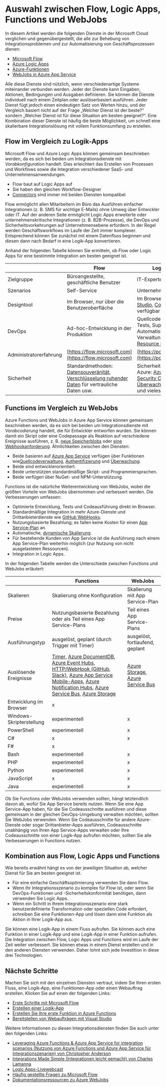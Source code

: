 <properties
	pageTitle="Auswahl zwischen Flow, Logic Apps, Functions und WebJobs | Microsoft Azure"
	description="Anhand eines Vergleichs und einer Gegenüberstellung der vier Cloudintegrationsdienste von Microsoft können Sie ermitteln, welche am besten für Sie geeignet sind."
	services="functions,app-service\logic"
	documentationCenter="na"
	authors="cephalin"
	manager="wpickett"
	tags=""
	keywords="Microsoft Flow, Flow, Logic Apps, Azure Functions, Functions, Azure WebJobs, WebJobs, Ereignisverarbeitung, dynamisches Compute, serverlose Architektur"/>

<tags
	ms.service="functions"
	ms.devlang="multiple"
	ms.topic="article"
	ms.tgt_pltfrm="multiple"
	ms.workload="na"
	ms.date="09/08/2016"
	ms.author="chrande; glenga"/>

# Auswahl zwischen Flow, Logic Apps, Functions und WebJobs

In diesem Artikel werden die folgenden Dienste in der Microsoft Cloud verglichen und gegenübergestellt, die alle zur Behebung von Integrationsproblemen und zur Automatisierung von Geschäftsprozessen dienen:

- [Microsoft Flow](https://flow.microsoft.com/)
- [Azure Logic Apps](https://azure.microsoft.com/services/logic-apps/)
- [Azure-Funktionen](https://azure.microsoft.com/services/functions/)
- [WebJobs in Azure App Service](../app-service-web/web-sites-create-web-jobs.md)

Alle diese Dienste sind nützlich, wenn verschiedenartige Systeme miteinander verbunden werden. Jeder der Dienste kann Eingaben, Aktionen, Bedingungen und Ausgaben definieren. Sie können die Dienste individuell nach einem Zeitplan oder auslöserbasiert ausführen. Jeder Dienst fügt jedoch einen eindeutigen Satz von Werten hinzu, und der Vergleich basiert nicht auf der Frage „Welcher Dienst ist der beste?“ sondern „Welcher Dienst ist für diese Situation am besten geeignet?“. Eine Kombination dieser Dienste ist häufig die beste Möglichkeit, um schnell eine skalierbare Integrationslösung mit vollem Funktionsumfang zu erstellen.

<a name="flow"></a>
## Flow im Vergleich zu Logik-Apps

Microsoft Flow und Azure Logic Apps können gemeinsam beschrieben werden, da es sich bei beiden um Integrationsdienste mit *Vorabkonfiguration* handelt. Dies erleichtert das Erstellen von Prozessen und Workflows sowie die Integration verschiedener SaaS- und Unternehmensanwendungen.

- Flow baut auf Logic Apps auf
- Sie haben den gleichen Workflow-Designer
- [Connectors](../connectors/apis-list.md) sind immer mit beiden Diensten kompatibel

Flow ermöglicht allen Mitarbeitern im Büro das Ausführen einfacher Integrationen (z. B. SMS für wichtige E-Mails) ohne Umweg über Entwickler oder IT. Auf der anderen Seite ermöglicht Logic Apps erweiterte oder unternehmenskritische Integrationen (z. B. B2B-Prozesse), die DevOps und Sicherheitsvorkehrungen auf Unternehmensebene erfordern. In der Regel werden Geschäftsworkflows im Laufe der Zeit immer komplexer. Entsprechend können Sie zunächst mit einem Datenfluss beginnen und diesen dann nach Bedarf in eine Logik-App konvertieren.

Anhand der folgenden Tabelle können Sie ermitteln, ob Flow oder Logic Apps für eine bestimmte Integration am besten geeignet ist.

| | Flow | Logik-Apps |
|---------------|----------------------------------------------------------------------------------|-----------------------------------------------------------------------------------------------------|
| Zielgruppe | Büroangestellte, geschäftliche Benutzer | IT-Experten, Entwickler |
| Szenarios | Self-Service | Unternehmenskritisch |
| Designtool | Im Browser, nur über die Benutzeroberfläche | Im Browser und [Visual Studio](../app-service/logic/app-service-logic-deploy-from-vs.md), [Codeansicht](../app-service-logic/app-service-logic-author-definitions.md) verfügbar |
| DevOps | Ad-hoc-Entwicklung in der Produktion | Quellcodeverwaltung, Tests, Support, Automatisierung und Verwaltung in [Azure Resource Management](../app-service-logic/app-service-logic-arm-provision.md)|
| Administratorerfahrung| [https://flow.microsoft.com](https://flow.microsoft.com) | [https://portal.azure.com](https://portal.azure.com) |
| Sicherheit | Standardmethoden: [Datensouveränität](https://wikipedia.org/wiki/Technological_Sovereignty), [Verschlüsselung ruhender Daten](https://wikipedia.org/wiki/Data_at_rest#Encryption) für vertrauliche Daten usw. | Sicherheitsgarantie von Azure: [Azure Security](https://www.microsoft.com/trustcenter/Security/AzureSecurity), [Security Center](https://azure.microsoft.com/services/security-center/), [Überwachungsprotokolle](https://azure.microsoft.com/blog/azure-audit-logs-ux-refresh/) und vieles mehr. |

<a name="function"></a>
## Functions im Vergleich zu WebJobs

Azure Functions und WebJobs in Azure App Service können gemeinsam beschrieben werden, da es sich bei beiden um Integrationsdienste mit *Vorabcodierung* handelt, die für Entwickler entworfen wurden. Sie können damit ein Skript oder eine Codepassage als Reaktion auf verschiedene Ereignisse ausführen, z. B. [neue Speicherblobs](functions-bindings-storage.md) oder [eine Webhookanforderung](functions-bindings-http-webhook.md). Ähnlichkeiten zwischen den Diensten:

- Beide basieren auf [Azure App Service](../app-service/app-service-value-prop-what-is.md) verfügen über Funktionen wie[Quellcodeverwaltung](../app-service-web/app-service-continuous-deployment.md), [Authentifizierung](../app-service/app-service-authentication-overview.md) und [Überwachung](../app-service-web/web-sites-monitor.md).
- Beide sind entwicklerorientiert.
- Beide unterstützen standardmäßige Skript- und Programmiersprachen.
- Beide verfügen über NuGet- und NPM-Unterstützung.

Functions ist die natürliche Weiterentwicklung von WebJobs, wobei die größten Vorteile von WebJobs übernommen und verbessert werden. Die Verbesserungen umfassen:

- Optimierte Entwicklung, Tests und Codeausführung direkt im Browser.
- Standardmäßige Integration in mehr Azure-Dienste und Drittanbieterdienste wie [GitHub WebHooks](https://developer.github.com/webhooks/creating/).
- Nutzungsbasierte Bezahlung; es fallen keine Kosten für einen [App Service-Plan](../app-service/azure-web-sites-web-hosting-plans-in-depth-overview.md) an.
- Automatische, [dynamische Skalierung](functions-scale.md).
- Für bestehende Kunden von App Service ist die Ausführung nach einem App Service-Plan weiterhin möglich (zur Nutzung von nicht ausgelasteten Ressourcen).
- Integration in Logic Apps.

In der folgenden Tabelle werden die Unterschiede zwischen Functions und WebJobs erläutert:

| | Functions | WebJobs |
|------------------------|--------------------------------------------------------------------------------------------------------------------------------------------------------------------------|------------------------------------|
| Skalieren | Skalierung ohne Konfiguration | Skalierung mit App Service-Plan |
| Preise | Nutzungsbasierte Bezahlung oder als Teil eines App Service-Plans | Teil eines App Service-Plans |
| Ausführungstyp | ausgelöst, geplant (durch Trigger mit Timer) | ausgelöst, fortlaufend, geplant |
| Auslösende Ereignisse | [Timer](functions-bindings-timer.md), [Azure DocumentDB](functions-bindings-documentdb.md), [Azure Event Hubs](functions-bindings-event-hubs), [HTTP/WebHook (GitHub, Slack)](functions-bindings-http-webhook.md), [Azure App Service Mobile-Apps](functions-bindings-mobile-apps.md), [Azure Notification Hubs](functions-bindings-notification-hubs.md), [Azure Service Bus](functions-bindings-service-bus.md), [Azure Storage](articles/functions-bindings-storage.md) | [Azure Storage](websites-dotnet-webjobs-sdk-storage-blobs-how-to.md), [Azure Service Bus](websites-dotnet-webjobs-sdk-service-bus.md) |
| Entwicklung im Browser | x | |
| Windows-Skripterstellung | experimentell | x |
| PowerShell | experimentell | x |
| C# | x | x |
| F# | x | |
| Bash | experimentell | x |
| PHP | experimentell | x |
| Python | experimentell | x |
| JavaScript | x | x |
| Java | experimentell | x |

Ob Sie Functions oder WebJobs verwenden sollten, hängt letztendlich davon ab, wofür Sie App Service bereits nutzen. Wenn Sie eine App Service-App haben, für die Sie Codeausschnitte ausführen und diese gemeinsam in der gleichen DevOps-Umgebung verwalten möchten, sollten Sie WebJobs verwenden. Wenn Sie Codeausschnitte für andere Azure-Dienste oder sogar Drittanbieter-Apps ausführen, Codeausschnitte unabhängig von Ihren App Service-Apps verwalten oder Ihre Codeausschnitte von einer Logik-App aufrufen möchten, sollten Sie alle Verbesserungen in Functions nutzen.

<a name="together"></a>
## Kombination aus Flow, Logic Apps und Functions

Wie bereits erwähnt hängt es von der jeweiligen Situation ab, welcher Dienst für Sie am besten geeignet ist.

- Für eine einfache Geschäftsoptimierung verwenden Sie dann Flow.
- Wenn Ihr Integrationsszenario zu komplex für Flow ist, oder wenn Sie DevOps-Funktionen und -Sicherheitskonformität benötigen, dann verwenden Sie Logic Apps.
- Wenn ein Schritt in Ihrem Integrationsszenario eine stark benutzerdefinierte Transformation oder speziellen Code erfordert, schreiben Sie eine Funktionen-App und lösen dann eine Funktion als Aktion in Ihrer Logik-App aus.

Sie können eine Logik-App in einem Fluss aufrufen. Sie können auch eine Funktion in einer Logik-App und eine Logik-App in einer Funktion aufrufen. Die Integration zwischen Flow, Logic Apps und Functions wird im Laufe der Zeit weiter verbessert. Sie können etwas in einem Dienst erstellen und in den anderen Diensten verwenden. Daher lohnt sich jede Investition in diese drei Technologien.

## Nächste Schritte

Machen Sie sich mit den einzelnen Diensten vertraut, indem Sie Ihren ersten Fluss, eine Logik-App, eine Funktionen-App oder einen Webauftrag erstellen. Klicken Sie auf einen der folgenden Links:

- [Erste Schritte mit Microsoft Flow](https://flow.microsoft.com/de-DE/documentation/getting-started/)
- [Erstellen einer Logik-App](../app-service-logic/app-service-logic-create-a-logic-app.md)
- [Erstellen Sie Ihre erste Funktion in Azure Functions](../azure-functions/functions-create-first-azure-function.md)
- [Bereitstellen von Webaufträgen mit Visual Studio](../app-service-web/websites-dotnet-deploy-webjobs.md)

Weitere Informationen zu diesen Integrationsdiensten finden Sie auch unter den folgenden Links:

- [Leveraging Azure Functions & Azure App Service for integration scenarios (Nutzung von Azure Functions und Azure App Service für Integrationszenarien) von Christopher Anderson](http://www.biztalk360.com/integrate-2016-resources/leveraging-azure-functions-azure-app-service-integration-scenarios/)
- [Integrations Made Simple (Integrationen leicht gemacht) von Charles Lamanna](http://www.biztalk360.com/integrate-2016-resources/integrations-made-simple/)
- [Logic Apps-Livewebcast](http://aka.ms/logicappslive)
- [Häufig gestellte Fragen zu Microsoft Flow](https://flow.microsoft.com/documentation/frequently-asked-questions/)
- [Dokumentationsressourcen zu Azure WebJobs](../app-service-web/websites-webjobs-resources.md)

<!---HONumber=AcomDC_0914_2016-->